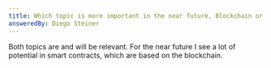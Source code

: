 ```yaml
---
title: Which topic is more important in the near future, Blockchain or Artificial Intelligence?
answeredBy: Diego Steiner
---
```


Both topics are and will be relevant. For the near future I see a lot of potential in smart contracts, which are based on the blockchain.
